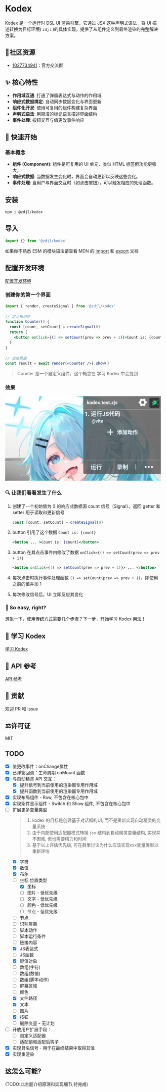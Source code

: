 # Kodex

Kodex 是一个运行时 DSL UI 渲染引擎，它通过 JSX 这种声明式语法，将 UI 描述转换为目标环境( `zdjl` )的具体实现，提供了从组件定义到最终渲染的完整解决方案。

## 🌱社区资源

- [1027734941](https://qm.qq.com/q/k5IkZNKJ3i)：官方交流群

## ✨ 核心特性

- **作用域互通**: 打通了弹窗表达式与动作的作用域
- **响应式数据绑定**: 自动同步数据变化与界面更新
- **组件化开发**: 使用可复用的组件构建复杂界面
- **声明式语法**: 用简洁的标记语言描述界面结构
- **事件处理**: 按钮交互与值更改事件响应

## 🚀 快速开始

### 基本概念

- **组件 (Component)**: 组件是可复用的 UI 单元，类似 HTML 标签但功能更强大。  
- **响应式数据**: 当数据发生变化时，界面会自动更新以反映这些变化。  
- **事件处理**: 当用户与界面交互时（如点击按钮），可以触发相应的处理函数。

## 安装

```shell
npm i @zdjl/kodex
```

## 导入

```js
import {} from '@zdjl/kodex'
```

如果你不熟悉 ESM 的模块语法请查看 MDN 的 [import](https://developer.mozilla.org/zh-CN/docs/Web/JavaScript/Reference/Statements/import) 和 [export](https://developer.mozilla.org/zh-CN/docs/Web/JavaScript/Reference/Statements/export) 文档 

## 配置开发环境
[配置开发环境](./docs/DevEnvSetup.md)

### 创建你的第一个界面

```jsx
import { render, createSignal } from '@zdjl/kodex'

// 定义根组件
function Counter() {
  const [count, setCount] = createSignal(0)
  return (
    <button onClick={() => setCount(prev => prev + 1)}>Count is: {count}</button>
  )
}

// 渲染界面
const result = await render(<Counter />).show()
```

> Counter 是一个自定义组件，这个概念在 学习 Kodex 中会提到

### 效果

![效果](./docs/images/counter-example.gif)

### 🔍 让我们看看发生了什么

1. 创建了一个初始值为 0 的响应式数据源 count 信号（Signal）。返回 getter 和 setter 用于读取和更新信号
   
   ```jsx
   const [count, setCount] = createSignal(0)
   ```

2. button 引用了这个数据 `Count is: {count}`
   
   ```jsx
   <button ... >Count is: {count}</button>
   ```
   
3. button 在其点击事件内修改了数据 `onClick={() => setCount(prev => prev + 1)}`
   
   ```jsx
   <button onClick={() => setCount(prev => prev + 1)}> ... </button>
   ```

4. 每次点击时执行事件处理函数  `() => setCount(prev => prev + 1)`，即使用之前的值并加 1

5. 每次修改信号后，UI 立即反应其变化

### 🎉 So easy, right?

想象一下，使用传统方式需要几个步骤？下一步，开始学习 Kodex  用法！

## 📖 学习 Kodex

[学习 Kodex](./docs/Tutorial.md)

## 📜 API 参考

[API 参考](./docs/APIReference.md)

## 🤝 贡献

欢迎 PR 和 Issue

## ⚖️许可证

MIT

## TODO
- [x] 值更改事件：onChange属性
- [x] 已弹窗回调：生命周期 onMount 函数
- [x] 与自动精灵 API 交互：
  - [x] 提升信号到当前使用的渲染器专用作用域
  - [x] 提升函数到当前使用的渲染器专用作用域
- [x] 实现布局组件 - Row, 不包含在核心包中
- [x] 实现条件显示组件 - Switch 和 Show 组件, 不包含在核心包中
- [ ] 扩展更多变量类型
  > 1. kodex 的目标是创建基于对话框的UI, 而不是重新实现自动精灵的变量系统  
  > 2. 由于内部使用适配器模式转换 `jsx` 结构到自动精灵变量结构, 实现并不困难, 但也需要精力和时间
  > 3. 基于以上评估优先级, 可在群里讨论为什么应该实现xxx变量类型以重新评估  
  - [x] 字符
  - [x] 数值
  - [x] 布尔
  - [ ] 坐标 位置类型
      - [x] 坐标
      - [ ] 图片 - 低优先级
      - [ ] 文字 - 低优先级
      - [ ] 颜色 - 低优先级
      - [ ] 节点 - 低优先级
  - [ ] 节点
  - [ ] 识别屏幕
  - [ ] 脚本动作
  - [ ] 脚本运行条件
  - [ ] 链接内容
  - [x] JS表达式
  - [ ] JS函数
  - [x] 键值对象
  - [ ] 数组(字符)
  - [ ] 数组(数值)
  - [ ] 数组(脚本动作)
  - [ ] 屏幕区域
  - [ ] 颜色
  - [x] 文件路径
  - [x] 文本
  - [ ] 图片
  - [x] 按钮
  - [ ] 删除变量 - 无计划
- [ ] 开放用户扩展手段：
  - [ ] 自定义适配器
  - [ ] 适配前和适配后钩子
- [x] 实现具名信号 - 用于在最终结果中取得其值
- [x] 实现重渲染

## 这怎么可能?
(TODO:此主题介绍原理和实现细节,待完成)
